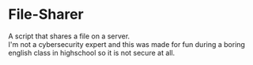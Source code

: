 # File-Sharer
A script that shares a file on a server.\
I'm not a cybersecurity expert and this was made for fun during a boring english class in highschool so it is not secure at all.
